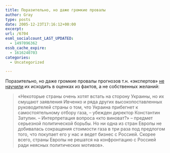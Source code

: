 ```yaml
---
title: Поразительно, но даже громкие провалы
author: Gray
type: posts
date: 2005-12-23T17:16:12+00:00
excerpt:
url: /6704
esml_socialcount_LAST_UPDATED:
  - 1497096362
essb_cache_expire:
  - 1616240703
categories:
  - Uncategorized

---
```








Поразительно, но даже громкие провалы прогнозов т.н. &#171;экспертов&#187; <a href="http://gazeta.ru/2005/12/23/oa_182913.shtml" target="_blank">не научили</a> их исходить в оценках из фактов, а не собственных желаний:

> &laquo;Некоторые страны очень хотят встать на сторону Украины, но их смущают заявления Ивченко и ряда других высокопоставленных руководителей страны о том, что Украина прибегнет к самостоятельному отбору газа, &#8211; убежден директор Константин Затулин. &#8211; Интерпретация вопроса &laquo;кто виноват?&raquo; &#8211; предмет серьезной политической борьбы. Но ни одна из стран Европы не добивалась сокращения стоимости газа в три раза под предлогом того, что покупает его у нас и ведет бизнес с Россией. Скорее всего, страны Европы не решатся на конфронтацию с Россией ради неясных политических мотивов&raquo;.